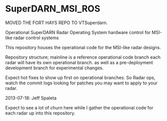 SuperDARN_MSI_ROS
=================

MOVED THE FORT HAYS REPO TO VTSuperdarn.







Operational SuperDARN Radar Operating System hardware control for MSI-like radar control systems


This repository houses the operational code for the MSI-like radar designs. 

Repository structure;
mainline is a reference operational code branch
each radar will have its own operational branch.
as well as a pre-deployment development branch for experimental changes.

Expect hot fixes to show up first on operational branches. So Radar ops, watch the commit logs looking for patches you may want to apply to your radar.

2013-07-18: Jeff Spaleta

Expect to see a lot of churn here while I gather the operational code for each radar up into this repository.

